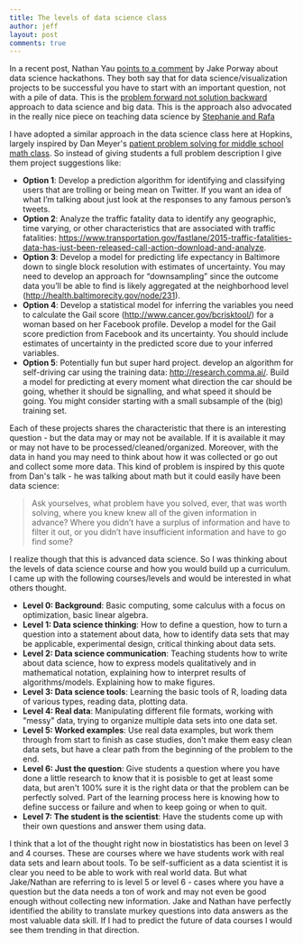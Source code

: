 ```yaml
---
title: The levels of data science class
author: jeff
layout: post
comments: true
---
```


In a recent post, Nathan Yau [points to a comment](http://flowingdata.com/2013/03/12/data-hackathon-challenges-and-why-questions-are-important/) by Jake Porway about data science hackathons. They both say that for data science/visualization projects to be successful you have to start with an important question, not with a pile of data. This is the [problem forward not solution backward](http://simplystatistics.org/2013/05/29/what-statistics-should-do-about-big-data-problem-forward-not-solution-backward/) approach to data science and big data. This is the approach also advocated in the really nice piece on teaching data science by [Stephanie and Rafa](https://arxiv.org/abs/1612.07140)

I have adopted a similar approach in the data science class here at Hopkins, largely inspired by Dan Meyer's [patient problem solving for middle school math class](https://www.ted.com/talks/dan_meyer_math_curriculum_makeover/transcript). So instead of giving students a full problem description I give them project suggestions like: 

* __Option 1__: Develop a prediction algorithm for identifying and classifying users that are trolling or being mean on Twitter. If you want an idea of what I’m talking about just look at the responses to any famous person’s tweets.
* __Option 2__:  Analyze the traffic fatality data to identify any geographic, time varying, or other characteristics that are associated with traffic fatalities: https://www.transportation.gov/fastlane/2015-traffic-fatalities-data-has-just-been-released-call-action-download-and-analyze.
* __Option 3__: Develop a model for predicting life expectancy in Baltimore down to single block resolution with estimates of uncertainty. You may need to develop an approach for “downsampling” since the outcome data you’ll be able to find is likely aggregated at the neighborhood level (http://health.baltimorecity.gov/node/231).
* __Option 4__: Develop a statistical model for inferring the variables you need to calculate the Gail score (http://www.cancer.gov/bcrisktool/) for a woman based on her Facebook profile. Develop a model for the Gail score prediction from Facebook and its uncertainty. You should include estimates of uncertainty in the predicted score due to your inferred variables.
* __Option 5__: Potentially fun but super hard project. develop an algorithm for self-driving car using the training data: http://research.comma.ai/. Build a model for predicting at every moment what direction the car should be going, whether it should be signalling, and what speed it should be going. You might consider starting with a small subsample of the (big) training set.

Each of these projects shares the characteristic that there is an interesting question - but the data may or may not be available. If it is available it may or may not have to be processed/cleaned/organized. Moreover, with the data in hand you may need to think about how it was collected or go out and collect some more data. This kind of problem is inspired by this quote from Dan's talk - he was talking about math but it could easily have been data science: 

> Ask yourselves, what problem have you solved, ever, that was worth solving, where you knew knew all of the given information in advance? Where you didn’t have a surplus of information and have to filter it out, or you didn’t have insufficient information and have to go
find some?

I realize though that this is advanced data science. So I was thinking about the levels of data science course and how you would build up a curriculum. I came up with the following courses/levels and would be interested in what others thought. 

* __Level 0: Background__: Basic computing, some calculus with a focus on optimization, basic linear algebra. 
* __Level 1: Data science thinking__: How to define a question, how to turn a question into a statement about data, how to identify data sets that may be applicable, experimental design, critical thinking about data sets. 
* __Level 2: Data science communication__: Teaching students how to write about data science, how to express models qualitatively and in mathematical notation, explaining how to interpret results of algorithms/models. Explaining how to make figures. 
* __Level 3: Data science tools__: Learning the basic tools of R, loading data of various types, reading data, plotting data. 
* __Level 4: Real data__: Manipulating different file formats, working with "messy" data, trying to organize multiple data sets into one data set. 
* __Level 5: Worked examples__: Use real data examples, but work them through from start to finish as case studies, don't make them easy clean data sets, but have a clear path from the beginning of the problem to the end. 
* __Level 6: Just the question__: Give students a question where you have done a little research to know that it is posisble to get at least some data, but aren't 100% sure it is the right data or that the problem can be perfectly solved. Part of the learning process here is knowing how to define success or failure and when to keep going or when to quit. 
* __Level 7: The student is the scientist__: Have the students come up with their own questions and answer them using data. 


I think that a lot of the thought right now in biostatistics has been on level 3 and 4 courses. These are courses where we have students work with real data sets and learn about tools. To be self-sufficient as a data scientist it is clear you need to be able to work with real world data. 
But what Jake/Nathan are referring to is level 5 or level 6 - cases where you have a question but the data needs a ton of work and may not even be good enough without collecting new information. Jake and Nathan have perfectly identified the ability to translate murkey questions into data answers as the most valuable data skill. If I had to predict the future of data courses I would see them trending in that direction.


